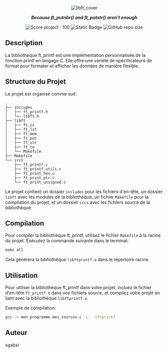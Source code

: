 <p align="center">
	<img src="https://github.com/ayogun/42-project-badges/blob/main/covers/cover-ft_printf.png" alt="libft_cover" />
</p>

<p align="center">
	<b><i> Because ft_putnbr() and ft_putstr() aren’t enough </i></b>
</p>

<p align="center">
	<img src="https://img.shields.io/badge/Score-100-green?style=none&logo=42" alt="Score project : 100"/>
	<img alt="Static Badge" src="https://img.shields.io/badge/Outstanding-0-blue?style=none&logo=42">
	<img alt="GitHub repo size" src="https://img.shields.io/github/repo-size/LeSabreDeDieu/ft_printf?style=none&logo=github">
</p>

## Description
La bibliothèque ft_printf est une implémentation personnalisée de la fonction printf en langage C. Elle offre une variété de spécificateurs de format pour formater et afficher les données de manière flexible.

## Structure du Projet
Le projet est organisé comme suit:

```
.
├── includes
│   ├── ft_printf.h
│   └── libft.h
├── libft
│   ├── ft_is
│   ├── ft_lst
│   ├── ft_mem
│   ├── ft_put
│   ├── ft_str
│   ├── ft_to
│   └── Makefile
├── Makefile
└── srcs
    ├── ft_printf.c
    ├── ft_printf_utils.c
    ├── ft_print_hex.c
    ├── ft_print_ptr.c
    └── ft_print_unsigned.c
```

Le projet contient un dossier `includes` pour les fichiers d'en-tête, un dossier `libft` avec les modules de la bibliothèque, un fichier `Makefile` pour la compilation du projet, et un dossier `srcs` avec les fichiers source de la bibliothèque.

## Compilation
Pour compiler la bibliothèque ft_printf, utilisez le fichier `Makefile` à la racine du projet. Exécutez la commande suivante dans le terminal:

```bash
make all
```

Cela générera la bibliothèque `libftprintf.a` dans le répertoire racine.

## Utilisation
Pour utiliser la bibliothèque ft_printf dans votre projet, incluez le fichier d'en-tête `ft_printf.h` dans vos fichiers source, et compilez votre projet en liant avec la bibliothèque `libftprintf.a`.

Exemple de compilation:
```bash
gcc -o mon_programme mes_sources.c -L. -lftprintf
```

## Auteur
sgabsi
